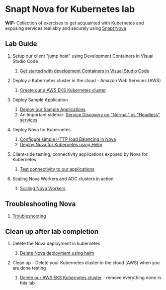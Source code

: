 # Snapt Nova for Kubernetes lab

**WIP:** Collection of exercises to get acquainted with Kubernetes and exposing
services realiably and securely using [Snapt Nova](https://www.snapt.net/platforms/nova-adc)

## Lab Guide

1. Setup our client "jump host" using Development Containers in Visual Studio Code
   1. [Get started with development Containers in Visual Studio Code](docs/dev-container/Lab-setup-using-dev-container.md)

1. Deploy a Kubernetes cluster in the cloud - Amazon Web Services (AWS)
   1. [Create our a AWS EKS Kubernetes cluster](docs/aws/aws-cli-eks-setup-guide.md)

1. Deploy Sample Application
   1. [Deploy our Sample Applications](docs/deploy-sample-application/deploy-sample-application.md)
   1. An Important sidebar: [Service Discovery on "Normal" vs "Headless" services](docs/deploy-sample-application/service-discovery-normal-vs-headless-services.md)

1. Deploy Nova for Kubernetes
   1. [Configure simple HTTP load Balancing in Nova](docs/deploy-nova-helm/configure-simple-http-load-balancing-in-nova.md)
   1. [Deploy Nova for Kubernetes using Helm](docs/deploy-nova-helm/deploy-nova-helm.md)

1. Client-side testing, connectivity applications exposed by Nova for Kubernetes
   1. [Test connectivity to our applications](docs/deploy-nova-helm/test-connectivity-to-applications.md)

1. Scaling Nova Workers and ADC clusters in action
   1. [Scaling Nova Workers](docs/deploy-nova-helm/scaling-nova.md)

## Troubleshooting Nova 
   1. [Troubleshooting](docs/deploy-nova-helm/troubleshooting-nova-deployment.md)

## Clean up after lab completion

1. Delete the Nova deployment in kubernetes 
   1. [Delete Nova deployment using helm](docs/deploy-nova-helm/delete-nova-helm.md)

1. Clean up - Delete your Kubernetes cluster in the cloud (AWS) when you are done testing
   1. [Delete our AWS EKS Kubernetes cluster](docs/aws/delete-eks-cluster.md) -
      remove everything done in this lab

   